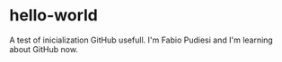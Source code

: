 # hello-world
A test of inicialization GitHub usefull.
I'm Fabio Pudiesi and I'm learning about GitHub now.

